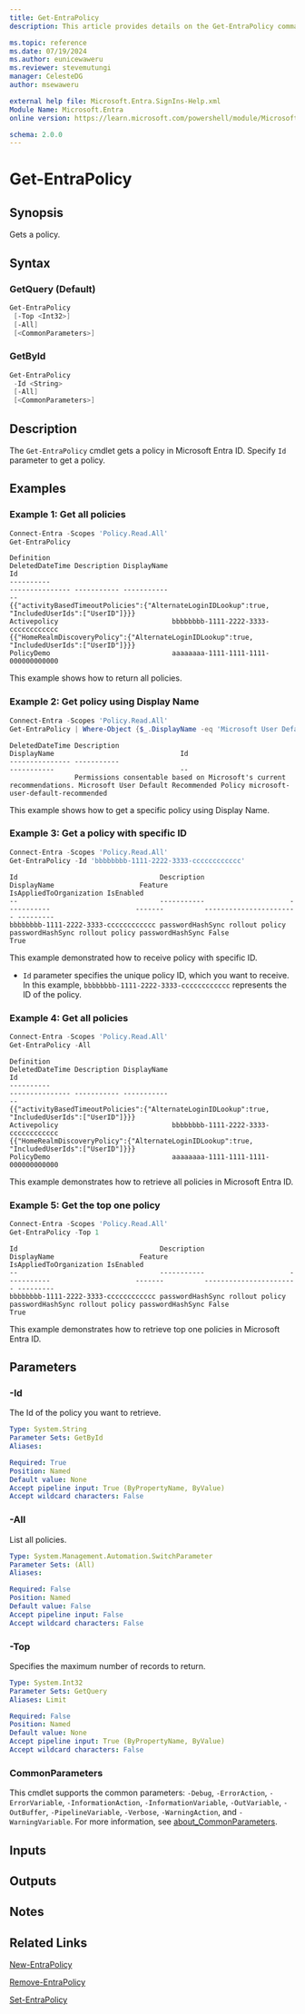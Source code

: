 ```yaml
---
title: Get-EntraPolicy
description: This article provides details on the Get-EntraPolicy command.

ms.topic: reference
ms.date: 07/19/2024
ms.author: eunicewaweru
ms.reviewer: stevemutungi
manager: CelesteDG
author: msewaweru

external help file: Microsoft.Entra.SignIns-Help.xml
Module Name: Microsoft.Entra
online version: https://learn.microsoft.com/powershell/module/Microsoft.Entra/Get-EntraPolicy

schema: 2.0.0
---
```


# Get-EntraPolicy

## Synopsis

Gets a policy.

## Syntax

### GetQuery (Default)

```powershell
Get-EntraPolicy
 [-Top <Int32>]
 [-All] 
 [<CommonParameters>]
```

### GetById

```powershell
Get-EntraPolicy
 -Id <String>
 [-All]
 [<CommonParameters>]
```

## Description

The `Get-EntraPolicy` cmdlet gets a policy in Microsoft Entra ID. Specify `Id` parameter to get a policy.

## Examples

### Example 1: Get all policies

```powershell
Connect-Entra -Scopes 'Policy.Read.All'
Get-EntraPolicy
```

```Output
Definition                                                                                       DeletedDateTime Description DisplayName                                 Id
----------                                                                                       --------------- ----------- -----------                                 --
{{"activityBasedTimeoutPolicies":{"AlternateLoginIDLookup":true, "IncludedUserIds":["UserID"]}}}                             Activepolicy                            bbbbbbbb-1111-2222-3333-cccccccccccc
{{"HomeRealmDiscoveryPolicy":{"AlternateLoginIDLookup":true, "IncludedUserIds":["UserID"]}}}                                 PolicyDemo                              aaaaaaaa-1111-1111-1111-000000000000
```

This example shows how to return all policies.

### Example 2: Get policy using Display Name

```powershell
Connect-Entra -Scopes 'Policy.Read.All'
Get-EntraPolicy | Where-Object {$_.DisplayName -eq 'Microsoft User Default Recommended Policy'}
```

```Output
DeletedDateTime Description                                                           DisplayName                               Id
--------------- -----------                                                           -----------                               --
                Permissions consentable based on Microsoft's current recommendations. Microsoft User Default Recommended Policy microsoft-user-default-recommended
```

This example shows how to get a specific policy using Display Name.

### Example 3: Get a policy with specific ID

```powershell
Connect-Entra -Scopes 'Policy.Read.All'
Get-EntraPolicy -Id 'bbbbbbbb-1111-2222-3333-cccccccccccc'
```

```Output
Id                                   Description                     DisplayName                     Feature          IsAppliedToOrganization IsEnabled
--                                   -----------                     -----------                     -------          ----------------------- ---------
bbbbbbbb-1111-2222-3333-cccccccccccc passwordHashSync rollout policy passwordHashSync rollout policy passwordHashSync False                   True
```

This example demonstrated how to receive policy with specific ID.

- `Id` parameter specifies the unique policy ID, which you want to receive. In this example, `bbbbbbbb-1111-2222-3333-cccccccccccc` represents the ID of the policy.

### Example 4: Get all policies

```powershell
Connect-Entra -Scopes 'Policy.Read.All'
Get-EntraPolicy -All
```

```Output
Definition                                                                                       DeletedDateTime Description DisplayName                                 Id
----------                                                                                       --------------- ----------- -----------                                 --
{{"activityBasedTimeoutPolicies":{"AlternateLoginIDLookup":true, "IncludedUserIds":["UserID"]}}}                             Activepolicy                            bbbbbbbb-1111-2222-3333-cccccccccccc
{{"HomeRealmDiscoveryPolicy":{"AlternateLoginIDLookup":true, "IncludedUserIds":["UserID"]}}}                                 PolicyDemo                              aaaaaaaa-1111-1111-1111-000000000000
```

This example demonstrates how to retrieve all policies in Microsoft Entra ID.

### Example 5: Get the top one policy

```powershell
Connect-Entra -Scopes 'Policy.Read.All'
Get-EntraPolicy -Top 1
```

```Output
Id                                   Description                     DisplayName                     Feature          IsAppliedToOrganization IsEnabled
--                                   -----------                     -----------                     -------          ----------------------- ---------
bbbbbbbb-1111-2222-3333-cccccccccccc passwordHashSync rollout policy passwordHashSync rollout policy passwordHashSync False                   True
```

This example demonstrates how to retrieve top one policies in Microsoft Entra ID.

## Parameters

### -Id

The Id of the policy you want to retrieve.

```yaml
Type: System.String
Parameter Sets: GetById
Aliases:

Required: True
Position: Named
Default value: None
Accept pipeline input: True (ByPropertyName, ByValue)
Accept wildcard characters: False
```

### -All

List all policies.

```yaml
Type: System.Management.Automation.SwitchParameter
Parameter Sets: (All)
Aliases:

Required: False
Position: Named
Default value: False
Accept pipeline input: False
Accept wildcard characters: False
```

### -Top

Specifies the maximum number of records to return.

```yaml
Type: System.Int32
Parameter Sets: GetQuery
Aliases: Limit

Required: False
Position: Named
Default value: None
Accept pipeline input: True (ByPropertyName, ByValue)
Accept wildcard characters: False
```

### CommonParameters

This cmdlet supports the common parameters: `-Debug`, `-ErrorAction`, `-ErrorVariable`, `-InformationAction`, `-InformationVariable`, `-OutVariable`, `-OutBuffer`, `-PipelineVariable`, `-Verbose`, `-WarningAction`, and `-WarningVariable`. For more information, see [about_CommonParameters](https://go.microsoft.com/fwlink/?LinkID=113216).

## Inputs

## Outputs

## Notes

## Related Links

[New-EntraPolicy](New-EntraPolicy.md)

[Remove-EntraPolicy](Remove-EntraPolicy.md)

[Set-EntraPolicy](Set-EntraPolicy.md)
